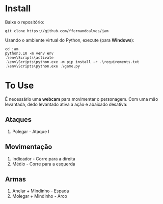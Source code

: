 # Install
Baixe o repositório:
```
git clone https://github.com/ffernandoalves/jam
```
Usando o ambiente virtual do Python, execute (para **Windows**):
```
cd jam
python3.10 -m venv env
.\env\Scripts\activate
.\env\Scripts\python.exe -m pip install -r .\requirements.txt
.\env\Scripts\python.exe .\game.py
```

# To Use
É necessário uma **webcam** para movimentar o personagem. Com uma mão levantada, dedo levantado ativa a ação e abaixado desativa:

## Ataques
1. Polegar - Ataque I

## Movimentação
1. Indicador - Corre para a direita
2. Médio - Corre para a esquerda

## Armas
1. Anelar + Mindinho - Espada
2. Molegar + Mindinho - Arco

<!-- ## Ferramentas -->